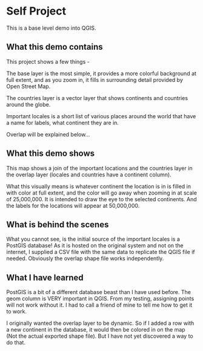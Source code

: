 # Self Project


This is a base level demo into QGIS.

## What this demo contains

This project shows a few things - 

The base layer is the most simple, it provides a more colorful background at full extent, and as you zoom in, it fills in surrounding detail provided by Open Street Map. 

The countries layer is a vector layer that shows continents and countries around the globe.

Important locales is a short list of various places around the world that have a name for labels, what continent they are in.

Overlap will be explained below... 

## What this demo shows

This map shows a join of the important locations and the countries layer in the overlap layer (locales and countries have a continent column).

What this visually means is whatever continent the location is in is filled in with color at full extent, and the color will go away when zooming in at scale of 25,000,000. It is intended to draw the eye to the selected continents. And the labels for the locations will appear at 50,000,000.

## What is behind the scenes

What you cannot see, is the initial source of the important locales is a PostGIS database! As it is hosted on the original system and not on the internet, I supplied a CSV file with the same data to replicate the QGIS file if needed. Obviously the overlap shape file works independently. 

## What I have learned

PostGIS is a bit of a different database beast than I have used before. The geom column is VERY important in QGIS. From my testing, assigning points will not work without it. I had to call a friend of mine to tell me how to get it to work.

I originally wanted the overlap layer to be dynamic. So if I added a row with a new continent in the database, it would then be colored in on the map (Not the actual exported shape file). But I have not yet discovered a way to do that. 




